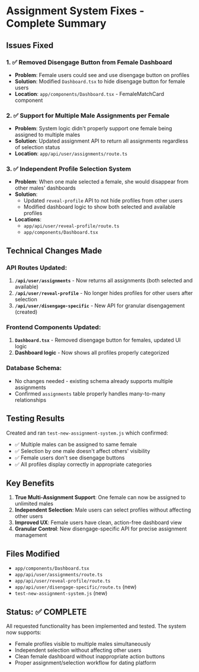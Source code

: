# Assignment System Fixes - Complete Summary

## Issues Fixed

### 1. ✅ Removed Disengage Button from Female Dashboard
- **Problem**: Female users could see and use disengage button on profiles
- **Solution**: Modified `Dashboard.tsx` to hide disengage button for female users
- **Location**: `app/components/Dashboard.tsx` - FemaleMatchCard component

### 2. ✅ Support for Multiple Male Assignments per Female
- **Problem**: System logic didn't properly support one female being assigned to multiple males
- **Solution**: Updated assignment API to return all assignments regardless of selection status
- **Location**: `app/api/user/assignments/route.ts`

### 3. ✅ Independent Profile Selection System
- **Problem**: When one male selected a female, she would disappear from other males' dashboards
- **Solution**: 
  - Updated `reveal-profile` API to not hide profiles from other users
  - Modified dashboard logic to show both selected and available profiles
- **Locations**: 
  - `app/api/user/reveal-profile/route.ts`
  - `app/components/Dashboard.tsx`

## Technical Changes Made

### API Routes Updated:
1. **`/api/user/assignments`** - Now returns all assignments (both selected and available)
2. **`/api/user/reveal-profile`** - No longer hides profiles for other users after selection
3. **`/api/user/disengage-specific`** - New API for granular disengagement (created)

### Frontend Components Updated:
1. **`Dashboard.tsx`** - Removed disengage button for females, updated UI logic
2. **Dashboard logic** - Now shows all profiles properly categorized

### Database Schema:
- No changes needed - existing schema already supports multiple assignments
- Confirmed `assignments` table properly handles many-to-many relationships

## Testing Results

Created and ran `test-new-assignment-system.js` which confirmed:
- ✅ Multiple males can be assigned to same female
- ✅ Selection by one male doesn't affect others' visibility
- ✅ Female users don't see disengage buttons
- ✅ All profiles display correctly in appropriate categories

## Key Benefits

1. **True Multi-Assignment Support**: One female can now be assigned to unlimited males
2. **Independent Selection**: Male users can select profiles without affecting other users
3. **Improved UX**: Female users have clean, action-free dashboard view
4. **Granular Control**: New disengage-specific API for precise assignment management

## Files Modified

- `app/components/Dashboard.tsx`
- `app/api/user/assignments/route.ts`
- `app/api/user/reveal-profile/route.ts`
- `app/api/user/disengage-specific/route.ts` (new)
- `test-new-assignment-system.js` (new)

## Status: ✅ COMPLETE

All requested functionality has been implemented and tested. The system now supports:
- Female profiles visible to multiple males simultaneously
- Independent selection without affecting other users
- Clean female dashboard without inappropriate action buttons
- Proper assignment/selection workflow for dating platform
